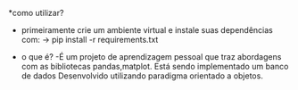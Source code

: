 *como utilizar?

- primeiramente crie um ambiente virtual e instale suas dependências com:
 -> pip install -r requirements.txt


* o que é?
-É um projeto de aprendizagem pessoal que traz abordagens com as bibliotecas pandas,matplot.
Está sendo implementado um banco de dados
Desenvolvido utilizando paradigma orientado a objetos.


